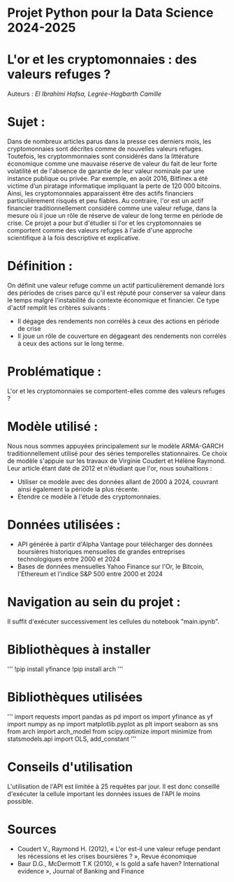 # Projet Python pour la Data Science 2024-2025
# L'or et les cryptomonnaies : des valeurs refuges ? 

Auteurs : *El Ibrahimi Hafsa, Legrée-Hagbarth Camille*

# Sujet :
Dans de nombreux articles parus dans la presse ces derniers mois, les cryptomonnaies sont décrites comme de nouvelles valeurs refuges. Toutefois, les cryptommonnaies sont considérés dans la littérature économique comme une mauvaise réserve de valeur du fait de leur forte volatilité et de l'absence de garantie de leur valeur nominale par une instance publique ou privée. Par exemple, en août 2016, Bitfinex a été victime d’un piratage informatique impliquant la perte de 120 000 bitcoins. Ainsi, les cryptomonnaies apparaissent être des actifs financiers particulièrement risqués et peu fiables. Au contraire, l'or est un actif financier traditionnellement considéré comme une valeur refuge, dans la mesure où il joue un rôle de réserve de valeur de long terme en période de crise. Ce projet a pour but d'étudier si l'or et les cryptomonnaies se comportent comme des valeurs refuges à l'aide d'une approche scientifique à la fois descriptive et explicative. 

# Définition :
On définit une valeur refuge comme un actif particulièrement demandé lors des périodes de crises parce qu'il est réputé pour conserver sa valeur dans le temps malgré l'instabilité du contexte économique et financier. Ce type d'actif remplit les critères suivants :
- Il dégage des rendements non corrélés à ceux des actions en période de crise
- Il joue un rôle de couverture en dégageant des rendements non corrélés à ceux des actions sur le long terme.  

# Problématique :
L'or et les cryptomonnaies se comportent-elles comme des valeurs refuges ? 

# Modèle utilisé :
Nous nous sommes appuyées principalement sur le modèle ARMA-GARCH traditionnellement utilisé pour des séries temporelles stationnaires. Ce choix de modèle s'appuie sur les travaux de Virginie Coudert et Hélène Raymond. Leur article étant daté de 2012 et n'étudiant que l'or, nous souhaitions :
- Utiliser ce modèle avec des données allant de 2000 à 2024, couvrant ainsi également la période la plus récente.
- Étendre ce modèle à l'étude des cryptomonnaies.

# Données utilisées :
- API générée à partir d'Alpha Vantage pour télécharger des données boursières historiques mensuelles de grandes entreprises technologiques entre 2000 et 2024
- Bases de données mensuelles Yahoo Finance sur l'Or, le Bitcoin, l'Ethereum et l'indice S&P 500 entre 2000 et 2024

# Navigation au sein du projet :
Il suffit d'exécuter successivement les cellules du notebook "main.ipynb". 

# Bibliothèques à installer
'''
 !pip install yfinance
 !pip install arch
 '''

# Bibliothèques utilisées
''' 
import requests
import pandas as pd
import os
import yfinance as yf
import numpy as np
import matplotlib.pyplot as plt
import seaborn as sns
from arch import arch_model
from scipy.optimize import minimize
from statsmodels.api import OLS, add_constant
'''

# Conseils d'utilisation 
L'utilisation de l'API est limitée à 25 requêtes par jour. Il est donc conseillé d'exécuter la cellule important les données issues de l'API le moins possible.

# Sources 
- Coudert V., Raymond H. (2012), « L'or est-il une valeur refuge pendant les récessions et les crises boursières ? », Revue économique
- Baur D.G., McDermott T.K (2010), « Is gold a safe haven? International evidence », Journal of Banking and Finance


